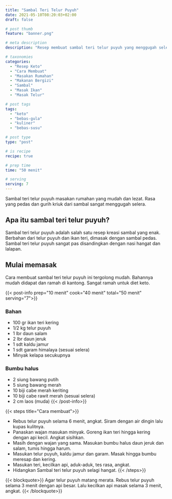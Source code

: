 ```yaml
---
title: "Sambal Teri Telur Puyuh"
date: 2021-05-10T08:20:03+02:00
draft: false

# post thumb
feature: "banner.png"

# meta description
description: "Resep membuat sambal teri telur puyuh yang menggugah selera. Sambal ini merupakan salah satu masakan rumahan yang mudah dibuat."

# taxonomies
categories:
  - "Resep Keto"
  - "Cara Membuat"
  - "Masakan Rumahan"
  - "Makanan Bergizi"
  - "Sambal"
  - "Masak Ikan"
  - "Masak Telur"

# post tags
tags:
  - "keto"
  - "bebas-gula"
  - "kuliner"
  - "bebas-susu"

# post type
type: "post"

# is recipe
recipe: true

# prep time
time: "50 menit"

# serving
serving: 7
---
```

Sambal teri telur puyuh masakan rumahan yang mudah dan lezat. Rasa yang pedas dan gurih kriuk dari sambal sangat menggugah selera.

## Apa itu sambal teri telur puyuh?

Sambal teri telur puyuh adalah salah satu resep kreasi sambal yang enak. Berbahan dari telur puyuh dan ikan teri, dimasak dengan sambal pedas. Sambal teri telur puyuh sangat pas disandingkan dengan nasi hangat dan lalapan.

## Mulai memasak

Cara membuat sambal teri telur puyuh ini tergolong mudah. Bahannya mudah didapat dan ramah di kantong. Sangat ramah untuk diet keto.

{{< post-info prep="10 menit" cook="40 menit" total="50 menit" serving="7">}}

### Bahan

-   100 gr ikan teri kering
-   1/2 kg telur puyuh
-   1 lbr daun salam
-   2 lbr daun jeruk
-   1 sdt kaldu jamur
-   1 sdt garam himalaya (sesuai selera)
-   Minyak kelapa secukupnya

### Bumbu halus

-   2 siung bawang putih
-   5 siung bawang merah
-   10 biji cabe merah keriting
-   10 biji cabe rawit merah (sesuai selera)
-   2 cm laos (muda)
{{< /post-info>}}

{{< steps title="Cara membuat">}}
- Rebus telur puyuh selama 6 menit, angkat. Siram dengan air dingin lalu kupas kulitnya.
- Panaskan wajan masukan minyak. Goreng ikan teri hingga kering dengan api kecil. Angkat sisihkan.
- Masih dengan wajan yang sama. Masukan bumbu halus daun jeruk dan salam, tumis hingga harum.
- Masukan telur puyuh, kaldu jamur dan garam. Masak hingga bumbu meresap dan kering.
- Masukan teri, kecilkan api, aduk-aduk, tes rasa, angkat.
- Hidangkan Sambal teri telur puyuh selagi hangat.
{{< /steps>}}

{{< blockquote>}}
Agar telur puyuh matang merata. Rebus telur puyuh selama 3 menit dengan api besar. Lalu kecilkan api masak selama 3 menit, angkat.
{{< /blockquote>}}
